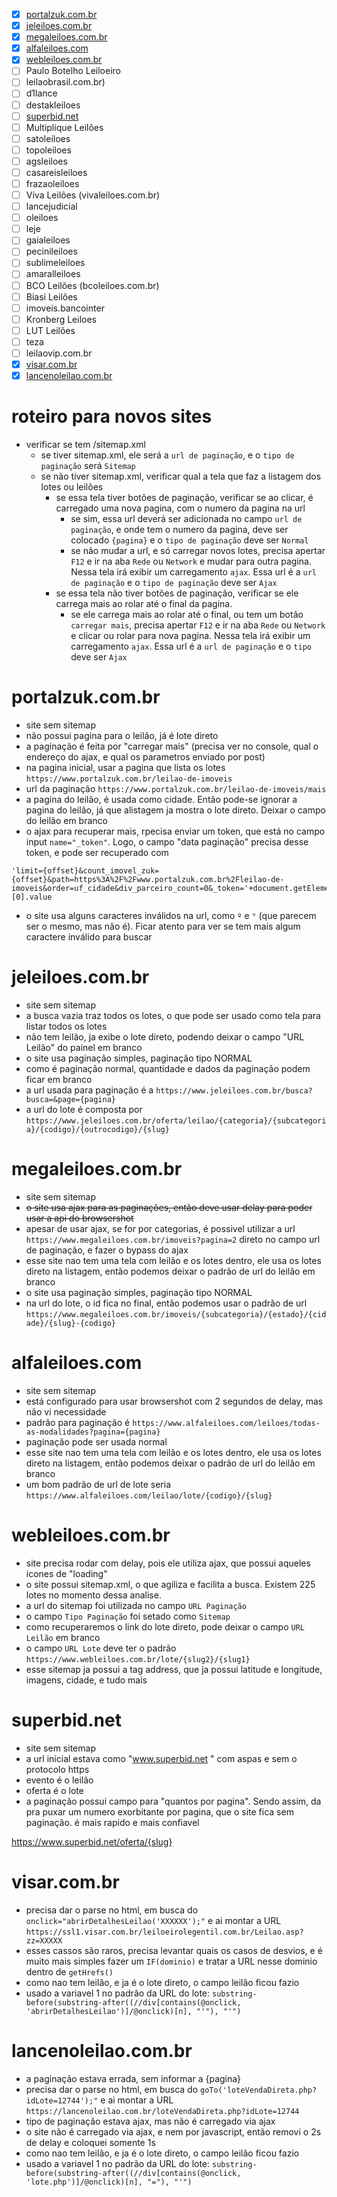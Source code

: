 - [x] [portalzuk.com.br](#portalzukcombr)
- [x] [jeleiloes.com.br](#jeleiloescombr)
- [x] [megaleiloes.com.br](#megaleiloescombr)
- [x] [alfaleiloes.com](#alfaleiloescom)
- [x] [webleiloes.com.br](#webleiloescombr)
- [ ] Paulo Botelho Leiloeiro
- [ ] leilaobrasil.com.br)
- [ ] d1lance
- [ ] destakleiloes
- [ ] [superbid.net](#superbidnet)
- [ ] Multiplique Leilões
- [ ] satoleiloes
- [ ] topoleiloes
- [ ] agsleiloes
- [ ] casareisleiloes
- [ ] frazaoleiloes
- [ ] Viva Leilões (vivaleiloes.com.br)
- [ ] lancejudicial
- [ ] oleiloes
- [ ] leje
- [ ] gaialeiloes
- [ ] pecinileiloes
- [ ] sublimeleiloes
- [ ] amaralleiloes
- [ ] BCO Leilões (bcoleiloes.com.br)
- [ ] Biasi Leilões
- [ ] imoveis.bancointer
- [ ] Kronberg Leiloes
- [ ] LUT Leilões
- [ ] teza
- [ ] leilaovip.com.br
- [x] [visar.com.br](#visarcombe)
- [x] [lancenoleilao.com.br](#lancenoleilaocombr)

# roteiro para novos sites

- verificar se tem /sitemap.xml
	- se tiver sitemap.xml, ele será a `url de paginação`, e o `tipo de paginação` será `Sitemap`
	- se não tiver sitemap.xml, verificar qual a tela que faz a listagem dos lotes ou leilões
		- se essa tela tiver botões de paginação, verificar se ao clicar, é carregado uma nova pagina, com o numero da pagina na url
			- se sim, essa url deverá ser adicionada no campo `url de paginação`, e onde tem o numero da pagina, deve ser colocado `{pagina}` e o `tipo de paginação` deve ser `Normal`
			- se não mudar a url, e só carregar novos lotes, precisa apertar `F12` e ir na aba `Rede` ou `Network` e mudar para outra pagina. Nessa tela irá exibir um carregamento `ajax`. Essa url é a `url de paginação` e o `tipo de paginação` deve ser `Ajax`
		- se essa tela não tiver botões de paginação, verificar se ele carrega mais ao rolar até o final da pagina.
			- se ele carrega mais ao rolar até o final, ou tem um botão `carregar mais`, precisa apertar `F12` e ir na aba `Rede` ou `Network` e clicar ou rolar para nova pagina. Nessa tela irá exibir um carregamento `ajax`. Essa url é a `url de paginação` e o `tipo` deve ser `Ajax`

# portalzuk.com.br

- site sem sitemap
- não possui pagina para o leilão, já é lote direto
- a paginação é feita por "carregar mais" (precisa ver no console, qual o endereço do ajax, e qual os parametros enviado por post)
- na pagina inicial, usar a pagina que lista os lotes `https://www.portalzuk.com.br/leilao-de-imoveis`
- url da paginação `https://www.portalzuk.com.br/leilao-de-imoveis/mais`
- a pagina do leilão, é usada como cidade. Então pode-se ignorar a pagina do leilão, já que alistagem ja mostra o lote direto. Deixar o campo do leilão em branco
- o ajax para recuperar mais, rpecisa enviar um token, que está no campo input `name="_token"`. Logo, o campo "data paginação" precisa desse token, e pode ser recuperado com
```
'limit={offset}&count_imovel_zuk={offset}&path=https%3A%2F%2Fwww.portalzuk.com.br%2Fleilao-de-imoveis&order=uf_cidade&div_parceiro_count=0&_token='+document.getElementsByName('_token')[0].value
```
- o site usa alguns caracteres inválidos na url, como `º` e `°` (que parecem ser o mesmo, mas não é). Ficar atento para ver se tem mais algum caractere inválido para buscar


# jeleiloes.com.br

- site sem sitemap
- a busca vazia traz todos os lotes, o que pode ser usado como tela para listar todos os lotes
- não tem leilão, ja exibe o lote direto, podendo deixar o campo "URL Leilão" do painel em branco
- o site usa paginação simples, paginação tipo NORMAL
- como é paginação normal, quantidade e dados da paginação podem ficar em branco
- a url usada para paginação é a `https://www.jeleiloes.com.br/busca?busca=&page={pagina}`
- a url do lote é composta por `https://www.jeleiloes.com.br/oferta/leilao/{categoria}/{subcategoria}/{codigo}/{outrocodigo}/{slug}`

# megaleiloes.com.br

- site sem sitemap
- ~~o site usa ajax para as paginações, então deve usar delay para poder usar a api do browsershot~~
- apesar de usar ajax, se for por categorias, é possivel utilizar a url `https://www.megaleiloes.com.br/imoveis?pagina=2` direto no campo url de paginação, e fazer o bypass do ajax
- esse site nao tem uma tela com leilão e os lotes dentro, ele usa os lotes direto na listagem, então podemos deixar o padrão de url do leilão em branco
- o site usa paginação simples, paginação tipo NORMAL
- na url do lote, o id fica no final, então podemos usar o padrão de url `https://www.megaleiloes.com.br/imoveis/{subcategoria}/{estado}/{cidade}/{slug}-{codigo}`

# alfaleiloes.com

- site sem sitemap
- está configurado para usar browsershot com 2 segundos de delay, mas não vi necessidade
- padrão para paginação é `https://www.alfaleiloes.com/leiloes/todas-as-modalidades?pagina={pagina}`
- paginação pode ser usada normal
- esse site nao tem uma tela com leilão e os lotes dentro, ele usa os lotes direto na listagem, então podemos deixar o padrão de url do leilão em branco
- um bom padrão de url de lote seria `https://www.alfaleiloes.com/leilao/lote/{codigo}/{slug}`

# webleiloes.com.br

- site precisa rodar com delay, pois ele utiliza ajax, que possui aqueles icones de "loading"
- o site possui sitemap.xml, o que agiliza e facilita a busca. Existem 225 lotes no momento dessa analise.
- a url do sitemap foi utilizada no campo `URL Paginação`
- o campo `Tipo Paginação` foi setado como `Sitemap`
- como recuperaremos o link do lote direto, pode deixar o campo `URL Leilão` em branco
- o campo `URL Lote` deve ter o padrão `https://www.webleiloes.com.br/lote/{slug2}/{slug1}`
- esse sitemap ja possui a tag address, que ja possui latitude e longitude, imagens, cidade, e tudo mais

# superbid.net

- site sem sitemap
- a url inicial estava como "www.superbid.net " com aspas e sem o protocolo https
- evento é o leilão
- oferta é o lote
- a paginação possui campo para "quantos por pagina". Sendo assim, da pra puxar um numero exorbitante por pagina, que o site fica sem paginação. é mais rapido e mais confiavel

https://www.superbid.net/oferta/{slug}


# visar.com.br

- precisa dar o parse no html, em busca do `onclick="abrirDetalhesLeilao('XXXXXX');"` e ai montar a URL `https://ssl1.visar.com.br/leiloeirolegentil.com.br/Leilao.asp?zz=XXXXX`
- esses cassos são raros, precisa levantar quais os casos de desvios, e é muito mais simples fazer um `IF(dominio)` e tratar a URL nesse dominio dentro de `getHrefs()`
- como nao tem leilão, e ja é o lote direto, o campo leilão ficou fazio
- usado a variavel 1 no padrão da URL do lote: `substring-before(substring-after((//div[contains(@onclick, 'abrirDetalhesLeilao')]/@onclick)[n], "'"), "'")`

# lancenoleilao.com.br

- a paginação estava errada, sem informar a {pagina}
- precisa dar o parse no html, em busca do `goTo('loteVendaDireta.php?idLote=12744');"` e ai montar a URL `https://lancenoleilao.com.br/loteVendaDireta.php?idLote=12744`
- tipo de paginação estava ajax, mas não é carregado via ajax
- o site não é carregado via ajax, e nem por javascript, então removi o 2s de delay e coloquei somente 1s
- como nao tem leilão, e ja é o lote direto, o campo leilão ficou fazio
- usado a variavel 1 no padrão da URL do lote: `substring-before(substring-after((//div[contains(@onclick, 'lote.php')]/@onclick)[n], "="), "'")`

